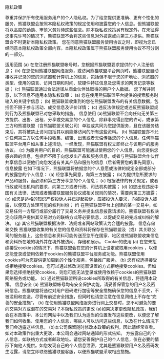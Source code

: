 隐私政策

尊重并保护所有使用服务用户的个人隐私权。为了给您提供更准确、更有个性化的服务，熊猫联盟会按照本隐私权政策的规定使用和披露您的个人信息。但熊猫联盟将以高度的勤勉、审慎义务对待这些信息。除本隐私权政策另有规定外，在未征得您事先许可的情况下，熊猫联盟不会将这些信息对外披露或向第三方提供。熊猫联盟会不时更新本隐私权政策。 您在同意熊猫联盟服务使用协议之时，即视为您已经同意本隐私权政策全部内容。本隐私权政策属于熊猫联盟服务使用协议不可分割的一部分。

适用范围 (a) 在您注册熊猫联盟帐号时，您根据熊猫联盟要求提供的个人注册信息； (b) 在您使用熊猫联盟网络服务，或访问熊猫联盟平台网页时，熊猫联盟自动接收并记录的您的浏览器和计算机上的信息，包括但不限于您的IP地址、浏览器的类型、使用的语言、访问日期和时间、软硬件特征信息及您需求的网页记录等数据； (c) 熊猫联盟通过合法途径从商业伙伴处取得的用户个人数据。 您了解并同意，以下信息不适用本隐私权政策： (a) 您在使用熊猫联盟平台提供的搜索服务时输入的关键字信息； (b) 熊猫联盟收集到的您在熊猫联盟发布的有关信息数据，包括但不限于参与活动、成交信息及评价详情； (c) 违反法律规定或违反熊猫联盟规则行为及熊猫联盟已对您采取的措施。 信息使用 (a)熊猫联盟不会向任何无关第三方提供、出售、出租、分享或交易您的个人信息，除非事先得到您的许可，或该第三方和熊猫联盟（含熊猫联盟关联公司）单独或共同为您提供服务，且在该服务结束后，其将被禁止访问包括其以前能够访问的所有这些资料。 (b) 熊猫联盟亦不允许任何第三方以任何手段收集、编辑、出售或者无偿传播您的个人信息。任何熊猫联盟平台用户如从事上述活动，一经发现，熊猫联盟有权立即终止与该用户的服务协议。 (c) 为服务用户的目的，熊猫联盟可能通过使用您的个人信息，向您提供您感兴趣的信息，包括但不限于向您发出产品和服务信息，或者与熊猫联盟合作伙伴共享信息以便他们向您发送有关其产品和服务的信息（后者需要您的事先同意）。 信息披露 在如下情况下，熊猫联盟将依据您的个人意愿或法律的规定全部或部分的披露您的个人信息： (a) 经您事先同意，向第三方披露； (b)为提供您所要求的产品和服务，而必须和第三方分享您的个人信息； (c) 根据法律的有关规定，或者行政或司法机构的要求，向第三方或者行政、司法机构披露； (d) 如您出现违反中国有关法律、法规或者熊猫联盟服务协议或相关规则的情况，需要向第三方披露； (e) 如您是适格的知识产权投诉人并已提起投诉，应被投诉人要求，向被投诉人披露，以便双方处理可能的权利纠纷； (f) 在熊猫联盟平台上创建的某一交易中，如交易任何一方履行或部分履行了交易义务并提出信息披露请求的，熊猫联盟有权决定向该用户提供其交易对方的联络方式等必要信息，以促成交易的完成或纠纷的解决。 (g) 其它熊猫联盟根据法律、法规或者网站政策认为合适的披露。 信息存储和交换 熊猫联盟收集的有关您的信息和资料将保存在熊猫联盟及（或）其关联公司的服务器上，这些信息和资料可能传送至您所在国家、地区或熊猫联盟收集信息和资料所在地的境外并在境外被访问、存储和展示。 Cookie的使用 (a) 在您未拒绝接受cookies的情况下，熊猫联盟会在您的计算机上设定或取用cookies ，以便您能登录或使用依赖于cookies的熊猫联盟平台服务或功能。熊猫联盟使用cookies可为您提供更加周到的个性化服务，包括推广服务。 (b) 您有权选择接受或拒绝接受cookies。您可以通过修改浏览器设置的方式拒绝接受cookies。但如果您选择拒绝接受cookies，则您可能无法登录或使用依赖于cookies的熊猫联盟网络服务或功能。 (c) 通过熊猫联盟所设cookies所取得的有关信息，将适用本政策。 信息安全 (a) 熊猫联盟帐号均有安全保护功能，请妥善保管您的用户名及密码信息。熊猫联盟将通过对用户密码进行加密等安全措施确保您的信息不丢失，不被滥用和变造。尽管有前述安全措施，但同时也请您注意在信息网络上不存在“完善的安全措施”。 (b) 在使用熊猫联盟网络服务进行网上交易时，您不可避免的要向交易对方或潜在的交易对 7.本隐私政策的更改 (a)如果决定更改隐私政策，我们会在本政策中、本公司网站中以及我们认为适当的位置发布这些更改，以便您了解我们如何收集、使用您的个人信息，哪些人可以访问这些信息，以及在什么情况下我们会透露这些信息。 (b)本公司保留随时修改本政策的权利，因此请经常查看。如对本政策作出重大更改，本公司会通过网站通知的形式告知。 方披露自己的个人信息，如联络方式或者邮政地址。请您妥善保护自己的个人信息，仅在必要的情形下向他人提供。如您发现自己的个人信息泄密，尤其是熊猫联盟用户名及密码发生泄露，请您立即联络熊猫联盟客服，以便熊猫联盟采取相应措施。
